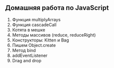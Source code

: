 ## Домашняя работа по JavaScript

1. Функция multiplyArrays
2. Функция cascadeCall
3. Котята в мешке
4. Методы массивов (reduce, reduceRight)
5. Конструкторы: Kitten и Bag
6. Пишем Object.create
7. Метод bind
8. addEventListener
9. Drag and drop